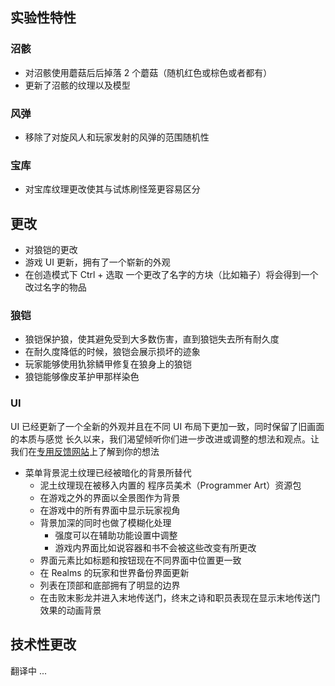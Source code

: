 ## 实验性特性
### 沼骸
* 对沼骸使用蘑菇后后掉落 2 个蘑菇（随机红色或棕色或者都有）
* 更新了沼骸的纹理以及模型
### 风弹
* 移除了对旋风人和玩家发射的风弹的范围随机性
### 宝库
* 对宝库纹理更改使其与试炼刷怪笼更容易区分
## 更改
* 对狼铠的更改
* 游戏 UI 更新，拥有了一个崭新的外观
* 在创造模式下 Ctrl + 选取 一个更改了名字的方块（比如箱子）将会得到一个改过名字的物品
### 狼铠
* 狼铠保护狼，使其避免受到大多数伤害，直到狼铠失去所有耐久度
* 在耐久度降低的时候，狼铠会展示损坏的迹象
* 玩家能够使用犰狳鳞甲修复在狼身上的狼铠
* 狼铠能够像皮革护甲那样染色
### UI
UI 已经更新了一个全新的外观并且在不同 UI 布局下更加一致，同时保留了旧画面的本质与感觉
长久以来，我们渴望倾听你们进一步改进或调整的想法和观点。让我们在[专用反馈网站](https://aka.ms/JavaUIFeedback)上了解到你的想法
* 菜单背景泥土纹理已经被暗化的背景所替代
    * 泥土纹理现在被移入内置的 程序员美术（Programmer Art）资源包
    * 在游戏之外的界面以全景图作为背景
    * 在游戏中的所有界面中显示玩家视角
    * 背景加深的同时也做了模糊化处理
        * 强度可以在辅助功能设置中调整
        * 游戏内界面比如说容器和书不会被这些改变有所更改
    * 界面元素比如标题和按钮现在不同界面中位置更一致
    * 在 Realms 的玩家和世界备份界面更新
    * 列表在顶部和底部拥有了明显的边界
    * 在击败末影龙并进入末地传送门，终末之诗和职员表现在显示末地传送门效果的动画背景
## 技术性更改
翻译中 ...